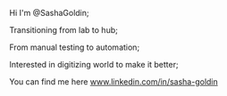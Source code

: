 Hi I'm @SashaGoldin;

Transitioning from lab to hub; 

From manual testing to automation; 

Interested in digitizing world to make it better;

You can find me here www.linkedin.com/in/sasha-goldin
